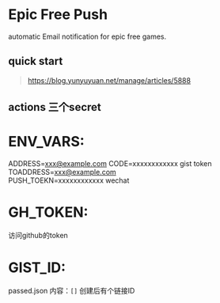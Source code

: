 # Epic Free Push
automatic Email notification for epic free games.

## quick start
> https://blog.yunyuyuan.net/manage/articles/5888

## actions 三个secret
# ENV_VARS:
ADDRESS=xxx@example.com
CODE=xxxxxxxxxxxx        gist token
TOADDRESS=xxx@example.com   
PUSH_TOEKN=xxxxxxxxxxxx  wechat

# GH_TOKEN:
访问github的token

# GIST_ID:
passed.json      内容：`[]`
创建后有个链接ID

